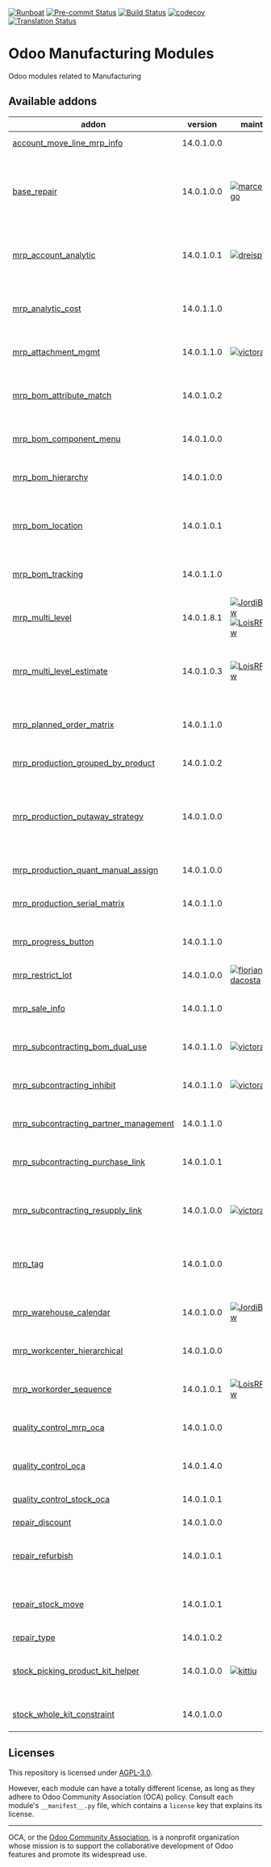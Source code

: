 
[![Runboat](https://img.shields.io/badge/runboat-Try%20me-875A7B.png)](https://runboat.odoo-community.org/builds?repo=OCA/manufacture&target_branch=14.0)
[![Pre-commit Status](https://github.com/OCA/manufacture/actions/workflows/pre-commit.yml/badge.svg?branch=14.0)](https://github.com/OCA/manufacture/actions/workflows/pre-commit.yml?query=branch%3A14.0)
[![Build Status](https://github.com/OCA/manufacture/actions/workflows/test.yml/badge.svg?branch=14.0)](https://github.com/OCA/manufacture/actions/workflows/test.yml?query=branch%3A14.0)
[![codecov](https://codecov.io/gh/OCA/manufacture/branch/14.0/graph/badge.svg)](https://codecov.io/gh/OCA/manufacture)
[![Translation Status](https://translation.odoo-community.org/widgets/manufacture-14-0/-/svg-badge.svg)](https://translation.odoo-community.org/engage/manufacture-14-0/?utm_source=widget)

<!-- /!\ do not modify above this line -->

# Odoo Manufacturing Modules

Odoo modules related to Manufacturing

<!-- /!\ do not modify below this line -->

<!-- prettier-ignore-start -->

[//]: # (addons)

Available addons
----------------
addon | version | maintainers | summary
--- | --- | --- | ---
[account_move_line_mrp_info](account_move_line_mrp_info/) | 14.0.1.0.0 |  | Account Move Line Mrp Info
[base_repair](base_repair/) | 14.0.1.0.0 | [![marcelsavegnago](https://github.com/marcelsavegnago.png?size=30px)](https://github.com/marcelsavegnago) | This module extends the functionality of Odoo Repair module to add some basic features.
[mrp_account_analytic](mrp_account_analytic/) | 14.0.1.0.1 | [![dreispt](https://github.com/dreispt.png?size=30px)](https://github.com/dreispt) | Consuming raw materials and operations generated Analytic Items
[mrp_analytic_cost](mrp_analytic_cost/) | 14.0.1.1.0 |  | Track manufacturing costs in real time, using Analytic Items
[mrp_attachment_mgmt](mrp_attachment_mgmt/) | 14.0.1.1.0 | [![victoralmau](https://github.com/victoralmau.png?size=30px)](https://github.com/victoralmau) | Mrp Attachment Mgmt
[mrp_bom_attribute_match](mrp_bom_attribute_match/) | 14.0.1.0.2 |  | Dynamic BOM component based on product attribute
[mrp_bom_component_menu](mrp_bom_component_menu/) | 14.0.1.0.0 |  | MRP BOM Component Menu
[mrp_bom_hierarchy](mrp_bom_hierarchy/) | 14.0.1.0.0 |  | Make it easy to navigate through BoM hierarchy.
[mrp_bom_location](mrp_bom_location/) | 14.0.1.0.1 |  | Adds location field to Bill of Materials and its components.
[mrp_bom_tracking](mrp_bom_tracking/) | 14.0.1.1.0 |  | Logs any change to a BoM in the chatter
[mrp_multi_level](mrp_multi_level/) | 14.0.1.8.1 | [![JordiBForgeFlow](https://github.com/JordiBForgeFlow.png?size=30px)](https://github.com/JordiBForgeFlow) [![LoisRForgeFlow](https://github.com/LoisRForgeFlow.png?size=30px)](https://github.com/LoisRForgeFlow) | Adds an MRP Scheduler
[mrp_multi_level_estimate](mrp_multi_level_estimate/) | 14.0.1.0.3 | [![LoisRForgeFlow](https://github.com/LoisRForgeFlow.png?size=30px)](https://github.com/LoisRForgeFlow) | Allows to consider demand estimates using MRP multi level.
[mrp_planned_order_matrix](mrp_planned_order_matrix/) | 14.0.1.1.0 |  | Allows to create fixed planned orders on a grid view.
[mrp_production_grouped_by_product](mrp_production_grouped_by_product/) | 14.0.1.0.2 |  | Production Grouped By Product
[mrp_production_putaway_strategy](mrp_production_putaway_strategy/) | 14.0.1.0.0 |  | Applies putaway strategies to manufacturing orders for finished products.
[mrp_production_quant_manual_assign](mrp_production_quant_manual_assign/) | 14.0.1.0.0 |  | Production - Manual Quant Assignment
[mrp_production_serial_matrix](mrp_production_serial_matrix/) | 14.0.1.1.0 |  | MRP Production Serial Matrix
[mrp_progress_button](mrp_progress_button/) | 14.0.1.1.0 |  | Add a button on MO to make the MO state 'In Progress'
[mrp_restrict_lot](mrp_restrict_lot/) | 14.0.1.0.0 | [![florian-dacosta](https://github.com/florian-dacosta.png?size=30px)](https://github.com/florian-dacosta) | MRP Restrict Lot
[mrp_sale_info](mrp_sale_info/) | 14.0.1.1.0 |  | Adds sale information to Manufacturing models
[mrp_subcontracting_bom_dual_use](mrp_subcontracting_bom_dual_use/) | 14.0.1.1.0 | [![victoralmau](https://github.com/victoralmau.png?size=30px)](https://github.com/victoralmau) | Mrp subcontracting bom dual use
[mrp_subcontracting_inhibit](mrp_subcontracting_inhibit/) | 14.0.1.1.0 | [![victoralmau](https://github.com/victoralmau.png?size=30px)](https://github.com/victoralmau) | Inhibit subcontracting flow on demand
[mrp_subcontracting_partner_management](mrp_subcontracting_partner_management/) | 14.0.1.1.0 |  | Subcontracting Partner Management
[mrp_subcontracting_purchase_link](mrp_subcontracting_purchase_link/) | 14.0.1.0.1 |  | Link Purchase Order to Subcontract Productions
[mrp_subcontracting_resupply_link](mrp_subcontracting_resupply_link/) | 14.0.1.0.0 | [![victoralmau](https://github.com/victoralmau.png?size=30px)](https://github.com/victoralmau) | Links between subcontracting PO and resupply picking
[mrp_tag](mrp_tag/) | 14.0.1.0.0 |  | Allows to add multiple tags to Manufacturing Orders
[mrp_warehouse_calendar](mrp_warehouse_calendar/) | 14.0.1.0.0 | [![JordiBForgeFlow](https://github.com/JordiBForgeFlow.png?size=30px)](https://github.com/JordiBForgeFlow) | Considers the warehouse calendars in manufacturing
[mrp_workcenter_hierarchical](mrp_workcenter_hierarchical/) | 14.0.1.0.0 |  | Organise Workcenters by section
[mrp_workorder_sequence](mrp_workorder_sequence/) | 14.0.1.0.1 | [![LoisRForgeFlow](https://github.com/LoisRForgeFlow.png?size=30px)](https://github.com/LoisRForgeFlow) | adds sequence to production work orders.
[quality_control_mrp_oca](quality_control_mrp_oca/) | 14.0.1.0.0 |  | MRP extension for quality control (OCA)
[quality_control_oca](quality_control_oca/) | 14.0.1.4.0 |  | Generic infrastructure for quality tests.
[quality_control_stock_oca](quality_control_stock_oca/) | 14.0.1.0.1 |  | Quality control - Stock (OCA)
[repair_discount](repair_discount/) | 14.0.1.0.0 |  | Repair Discount
[repair_refurbish](repair_refurbish/) | 14.0.1.0.1 |  | Create refurbished products during repair
[repair_stock_move](repair_stock_move/) | 14.0.1.0.1 |  | Ongoing Repair Stock Moves Definition in odoo
[repair_type](repair_type/) | 14.0.1.0.2 |  | Repair type
[stock_picking_product_kit_helper](stock_picking_product_kit_helper/) | 14.0.1.0.0 | [![kittiu](https://github.com/kittiu.png?size=30px)](https://github.com/kittiu) | Set quanity in picking line based on product kit quantity
[stock_whole_kit_constraint](stock_whole_kit_constraint/) | 14.0.1.0.0 |  | Avoid to deliver a kit partially

[//]: # (end addons)

<!-- prettier-ignore-end -->

## Licenses

This repository is licensed under [AGPL-3.0](LICENSE).

However, each module can have a totally different license, as long as they adhere to Odoo Community Association (OCA)
policy. Consult each module's `__manifest__.py` file, which contains a `license` key
that explains its license.

----
OCA, or the [Odoo Community Association](http://odoo-community.org/), is a nonprofit
organization whose mission is to support the collaborative development of Odoo features
and promote its widespread use.
